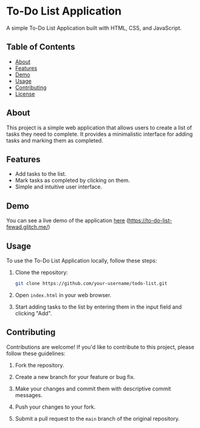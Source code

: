 # To-Do List Application

A simple To-Do List Application built with HTML, CSS, and JavaScript.

## Table of Contents

- [About](#about)
- [Features](#features)
- [Demo](#demo)
- [Usage](#usage)
- [Contributing](#contributing)
- [License](#license)

## About

This project is a simple web application that allows users to create a list of tasks they need to complete. It provides a minimalistic interface for adding tasks and marking them as completed.

## Features

- Add tasks to the list.
- Mark tasks as completed by clicking on them.
- Simple and intuitive user interface.

## Demo

You can see a live demo of the application [here](#) (https://to-do-list-fewad.glitch.me/)

## Usage

To use the To-Do List Application locally, follow these steps:

1. Clone the repository:

   ```bash
   git clone https://github.com/your-username/todo-list.git
   ```

2. Open `index.html` in your web browser.

3. Start adding tasks to the list by entering them in the input field and clicking "Add".

## Contributing

Contributions are welcome! If you'd like to contribute to this project, please follow these guidelines:

1. Fork the repository.

2. Create a new branch for your feature or bug fix.

3. Make your changes and commit them with descriptive commit messages.

4. Push your changes to your fork.

5. Submit a pull request to the `main` branch of the original repository.

